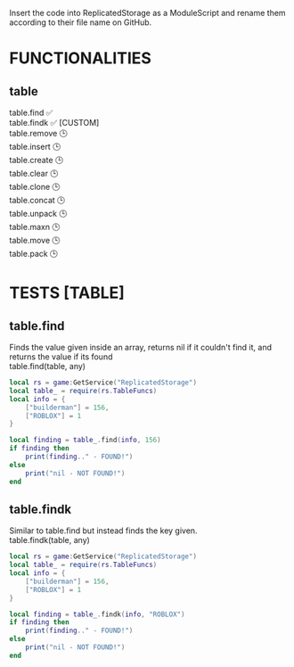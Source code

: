 Insert the code into ReplicatedStorage as a ModuleScript and rename them according to their file name on GitHub.

# FUNCTIONALITIES
## table
table.find ✅  
table.findk ✅ [CUSTOM]  
table.remove 🕒  
table.insert 🕒  
table.create 🕒  
table.clear 🕒  
table.clone 🕒  
table.concat 🕒  
table.unpack 🕒  
table.maxn 🕒  
table.move 🕒  
table.pack 🕒

# TESTS [TABLE]
## table.find
Finds the value given inside an array, returns nil if it couldn't find it, and returns the value if its found  
table.find(table, any)
```lua
local rs = game:GetService("ReplicatedStorage")
local table_ = require(rs.TableFuncs)
local info = {
	["builderman"] = 156,
	["ROBLOX"] = 1
}

local finding = table_.find(info, 156)
if finding then
	print(finding.." - FOUND!")
else
	print("nil - NOT FOUND!")
end
```
## table.findk
Similar to table.find but instead finds the key given.  
table.findk(table, any)
```lua
local rs = game:GetService("ReplicatedStorage")
local table_ = require(rs.TableFuncs)
local info = {
	["builderman"] = 156,
	["ROBLOX"] = 1
}

local finding = table_.findk(info, "ROBLOX")
if finding then
	print(finding.." - FOUND!")
else
	print("nil - NOT FOUND!")
end
```
